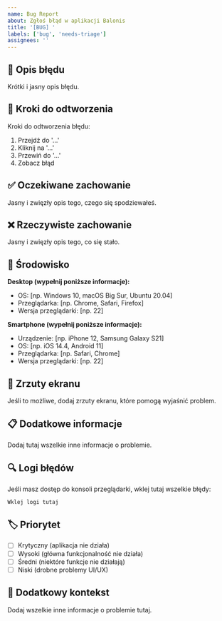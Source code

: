 ```yaml
---
name: Bug Report
about: Zgłoś błąd w aplikacji Balonis
title: '[BUG] '
labels: ['bug', 'needs-triage']
assignees: ''
---
```


## 🐛 Opis błędu
Krótki i jasny opis błędu.

## 🔄 Kroki do odtworzenia
Kroki do odtworzenia błędu:
1. Przejdź do '...'
2. Kliknij na '...'
3. Przewiń do '...'
4. Zobacz błąd

## ✅ Oczekiwane zachowanie
Jasny i zwięzły opis tego, czego się spodziewałeś.

## ❌ Rzeczywiste zachowanie
Jasny i zwięzły opis tego, co się stało.

## 📱 Środowisko
**Desktop (wypełnij poniższe informacje):**
 - OS: [np. Windows 10, macOS Big Sur, Ubuntu 20.04]
 - Przeglądarka: [np. Chrome, Safari, Firefox]
 - Wersja przeglądarki: [np. 22]

**Smartphone (wypełnij poniższe informacje):**
 - Urządzenie: [np. iPhone 12, Samsung Galaxy S21]
 - OS: [np. iOS 14.4, Android 11]
 - Przeglądarka: [np. Safari, Chrome]
 - Wersja przeglądarki: [np. 22]

## 📸 Zrzuty ekranu
Jeśli to możliwe, dodaj zrzuty ekranu, które pomogą wyjaśnić problem.

## 📋 Dodatkowe informacje
Dodaj tutaj wszelkie inne informacje o problemie.

## 🔍 Logi błędów
Jeśli masz dostęp do konsoli przeglądarki, wklej tutaj wszelkie błędy:

```
Wklej logi tutaj
```

## 🏷️ Priorytet
- [ ] Krytyczny (aplikacja nie działa)
- [ ] Wysoki (główna funkcjonalność nie działa)
- [ ] Średni (niektóre funkcje nie działają)
- [ ] Niski (drobne problemy UI/UX)

## 📝 Dodatkowy kontekst
Dodaj wszelkie inne informacje o problemie tutaj.

